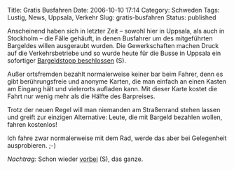 Title: Gratis Busfahren
Date: 2006-10-10 17:14
Category: Schweden
Tags: Lustig, News, Uppsala, Verkehr
Slug: gratis-busfahren
Status: published

Anscheinend haben sich in letzter Zeit – sowohl hier in Uppsala, als
auch in Stockholm – die Fälle gehäuft, in denen Busfahrer um des
mitgeführten Bargeldes willen ausgeraubt wurden. Die Gewerkschaften
machen Druck auf die Verkehrsbetriebe und so wurde heute für die Busse
in Uppsala ein sofortiger [Bargeldstopp
beschlossen](http://www.sr.se/cgi-bin/uppland/nyheter/artikel.asp?artikel=965931)
(S).

Außer ortsfremden bezahlt normalerweise keiner bar beim Fahrer, denn es
gibt berührungsfreie und anonyme Karten, die man einfach an einen Kasten
am Eingang hält und vielerorts aufladen kann. Mit dieser Karte kostet
die Fahrt nur wenig mehr als die Hälfte des Barpreises.

Trotz der neuen Regel will man niemanden am Straßenrand stehen lassen
und greift zur einzigen Alternative: Leute, die mit Bargeld bezahlen
wollen, fahren kostenlos!

Ich fahre zwar normalerweise mit dem Rad, werde das aber bei Gelegenheit
ausprobieren. ;-)

*Nachtrag:* Schon wieder
[vorbei](http://www.sr.se/cgi-bin/uppland/nyheter/artikel.asp?artikel=967255)
(S), das ganze.

